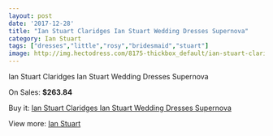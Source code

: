 ```yaml
---
layout: post
date: '2017-12-28'
title: "Ian Stuart Claridges Ian Stuart Wedding Dresses Supernova"
category: Ian Stuart
tags: ["dresses","little","rosy","bridesmaid","stuart"]
image: http://img.hectodress.com/8175-thickbox_default/ian-stuart-claridges-ian-stuart-wedding-dresses-supernova.jpg
---
```

Ian Stuart Claridges Ian Stuart Wedding Dresses Supernova

On Sales: **$263.84**
<a href="https://www.hectodress.com/ian-stuart/4153-ian-stuart-claridges-ian-stuart-wedding-dresses-supernova.html"><amp-img layout="responsive" width="600" height="600" src="//img.hectodress.com/8175-thickbox_default/ian-stuart-claridges-ian-stuart-wedding-dresses-supernova.jpg" alt="Ian Stuart Claridges Ian Stuart Wedding Dresses Supernova 0" /></a>

Buy it: [Ian Stuart Claridges Ian Stuart Wedding Dresses Supernova](https://www.hectodress.com/ian-stuart/4153-ian-stuart-claridges-ian-stuart-wedding-dresses-supernova.html "Ian Stuart Claridges Ian Stuart Wedding Dresses Supernova")

View more: [Ian Stuart](https://www.hectodress.com/73-ian-stuart "Ian Stuart")